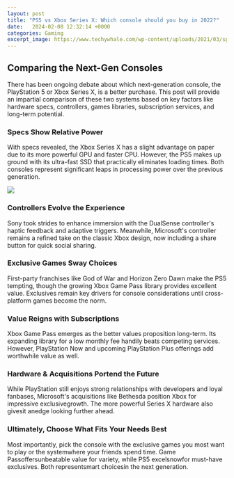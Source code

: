 ```yaml
---
layout: post
title: "PS5 vs Xbox Series X: Which console should you buy in 2022?"
date:   2024-02-08 12:32:14 +0000
categories: Gaming
excerpt_image: https://www.techywhale.com/wp-content/uploads/2021/03/spec.jpg
---
```


## Comparing the Next-Gen Consoles
There has been ongoing debate about which next-generation console, the PlayStation 5 or Xbox Series X, is a better purchase. This post will provide an impartial comparison of these two systems based on key factors like hardware specs, controllers, games libraries, subscription services, and long-term potential.
### Specs Show Relative Power 
With specs revealed, the Xbox Series X has a slight advantage on paper due to its more powerful GPU and faster CPU. However, the PS5 makes up ground with its ultra-fast SSD that practically eliminates loading times. Both consoles represent significant leaps in processing power over the previous generation.

![](https://www.techywhale.com/wp-content/uploads/2021/03/spec.jpg)
### Controllers Evolve the Experience
Sony took strides to enhance immersion with the DualSense controller's haptic feedback and adaptive triggers. Meanwhile, Microsoft's controller remains a refined take on the classic Xbox design, now including a share button for quick social sharing. 
### Exclusive Games Sway Choices
First-party franchises like God of War and Horizon Zero Dawn make the PS5 tempting, though the growing Xbox Game Pass library provides excellent value. Exclusives remain key drivers for console considerations until cross-platform games become the norm.
### Value Reigns with Subscriptions
Xbox Game Pass emerges as the better values proposition long-term. Its expanding library for a low monthly fee handily beats competing services. However, PlayStation Now and upcoming PlayStation Plus offerings add worthwhile value as well.  
### Hardware & Acquisitions Portend the Future  
While PlayStation still enjoys strong relationships with developers and loyal fanbases, Microsoft's acquisitions like Bethesda position Xbox for impressive exclusivegrowth. The more powerful Series X hardware also givesit anedge looking further ahead.
### Ultimately, Choose What Fits Your Needs Best  
Most importantly, pick the console with the exclusive games you most want to play or the systemwhere your friends spend time. Game Passoffersunbeatable value for variety, while PS5 excelsnowfor must-have exclusives. Both representsmart choicesin the next generation.